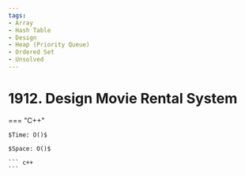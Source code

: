 ```yaml
---
tags:
- Array
- Hash Table
- Design
- Heap (Priority Queue)
- Ordered Set
- Unsolved
---
```



# 1912. Design Movie Rental System

=== "C++"

    $Time: O()$

    $Space: O()$

    ``` c++
    ```